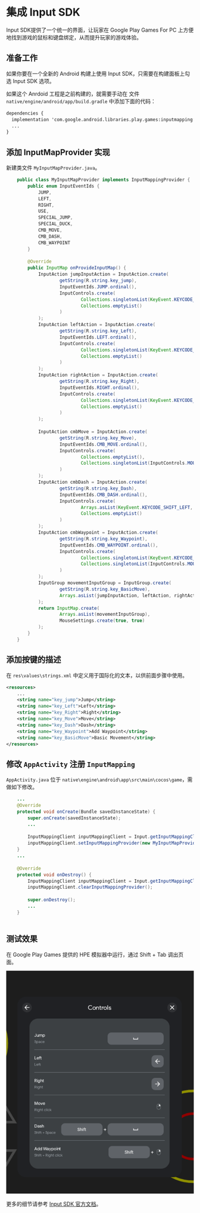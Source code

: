 # 集成 Input SDK

Input SDK提供了一个统一的界面，让玩家在 Google Play Games For PC 上方便地找到游戏的鼠标和键盘绑定，从而提升玩家的游戏体验。

## 准备工作

如果你要在一个全新的 Android 构建上使用 Input SDK，只需要在构建面板上勾选 Input SDK 选项。

如果这个 Anrdoid 工程是之前构建的，就需要手动在 文件 `native/engine/android/app/build.gradle` 中添加下面的代码：

```txt
dependencies {
  implementation 'com.google.android.libraries.play.games:inputmapping:1.0.0-beta'
  ...
}
```

## 添加 InputMapProvider 实现

新建类文件 `MyInputMapProvider.java`。

```java
    public class MyInputMapProvider implements InputMappingProvider {
        public enum InputEventIds {
            JUMP,
            LEFT,
            RIGHT,
            USE,
            SPECIAL_JUMP,
            SPECIAL_DUCK,
            CMB_MOVE,
            CMB_DASH,
            CMB_WAYPOINT
        }

        @Override
        public InputMap onProvideInputMap() {
            InputAction jumpInputAction = InputAction.create(
                    getString(R.string.key_jump),
                    InputEventIds.JUMP.ordinal(),
                    InputControls.create(
                            Collections.singletonList(KeyEvent.KEYCODE_SPACE),
                            Collections.emptyList()
                    )
            );
            InputAction leftAction = InputAction.create(
                    getString(R.string.key_Left),
                    InputEventIds.LEFT.ordinal(),
                    InputControls.create(
                            Collections.singletonList(KeyEvent.KEYCODE_DPAD_LEFT),
                            Collections.emptyList()
                    )
            );
            InputAction rightAction = InputAction.create(
                    getString(R.string.key_Right),
                    InputEventIds.RIGHT.ordinal(),
                    InputControls.create(
                            Collections.singletonList(KeyEvent.KEYCODE_DPAD_RIGHT),
                            Collections.emptyList()
                    )
            );

            InputAction cmbMove = InputAction.create(
                    getString(R.string.key_Move),
                    InputEventIds.CMB_MOVE.ordinal(),
                    InputControls.create(
                            Collections.emptyList(),
                            Collections.singletonList(InputControls.MOUSE_RIGHT_CLICK)
                    )
            );
            InputAction cmbDash = InputAction.create(
                    getString(R.string.key_Dash),
                    InputEventIds.CMB_DASH.ordinal(),
                    InputControls.create(
                            Arrays.asList(KeyEvent.KEYCODE_SHIFT_LEFT, KeyEvent.KEYCODE_SPACE),
                            Collections.emptyList()
                    )
            );
            InputAction cmbWaypoint = InputAction.create(
                    getString(R.string.key_Waypoint),
                    InputEventIds.CMB_WAYPOINT.ordinal(),
                    InputControls.create(
                            Collections.singletonList(KeyEvent.KEYCODE_SHIFT_LEFT),
                            Collections.singletonList(InputControls.MOUSE_RIGHT_CLICK)
                    )
            );
            InputGroup movementInputGroup = InputGroup.create(
                    getString(R.string.key_BasicMove),
                    Arrays.asList(jumpInputAction, leftAction, rightAction, cmbMove, cmbDash, cmbWaypoint)
            );
            return InputMap.create(
                    Arrays.asList(movementInputGroup),
                    MouseSettings.create(true, true)
            );
        }
    }

```

## 添加按键的描述

在 `res\values\strings.xml` 中定义用于国际化的文本，以供前面步骤中使用。

```xml
<resources>
    ...
    <string name="key_jump">Jump</string>
    <string name="key_Left">Left</string>
    <string name="key_Right">Right</string>
    <string name="key_Move">Move</string>
    <string name="key_Dash">Dash</string>
    <string name="key_Waypoint">Add Waypoint</string>
    <string name="key_BasicMove">Basic Movement</string>
</resources>
```

## 修改 `AppActivity` 注册 `InputMapping`

`AppActivity.java` 位于 `native\engine\android\app\src\main\cocos\game`，需做如下修改。

```java
    ...
    @Override
    protected void onCreate(Bundle savedInstanceState) {
        super.onCreate(savedInstanceState);
        ...
        
        InputMappingClient inputMappingClient = Input.getInputMappingClient(this);
        inputMappingClient.setInputMappingProvider(new MyInputMapProvider());
    }
    ...

    @Override
    protected void onDestroy() {
        InputMappingClient inputMappingClient = Input.getInputMappingClient(this);
        inputMappingClient.clearInputMappingProvider();

        super.onDestroy();
        ...
    }
   
```

## 测试效果

在 Google Play Games 提供的 HPE 模拟器中运行，通过 Shift + Tab 调出页面。

![key codes](./publish-native/gpg-input-sdk-keys.png)

更多的细节请参考 [Input SDK 官方文档](https://developer.android.com/games/playgames/input-sdk-start)。
